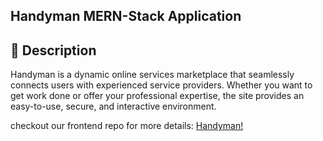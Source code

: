 ## Handyman MERN-Stack Application
## 📜 Description

Handyman is a dynamic online services marketplace that seamlessly connects users with experienced service providers. Whether you want to get work done or offer your professional expertise, the site provides an easy-to-use, secure, and interactive environment.

checkout our frontend repo for more details: [Handyman!](https://github.com/alyaalaali/Handyman-app-FE)
